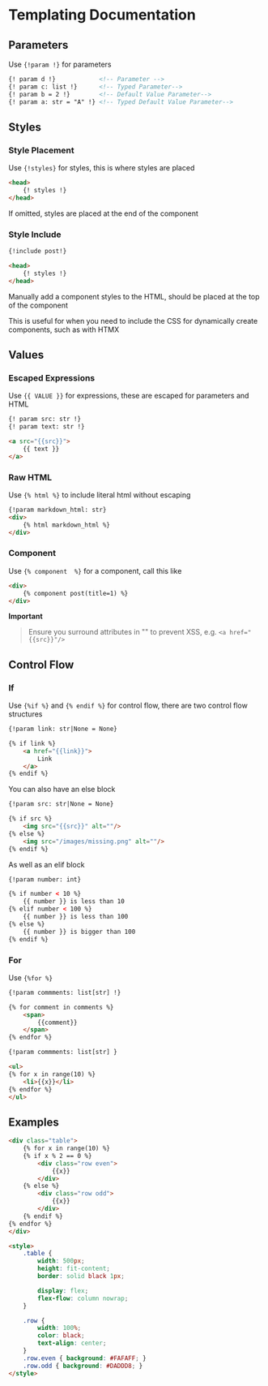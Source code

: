 
# Templating Documentation

## Parameters

Use `{!param !}` for parameters
```html
{! param d !}            <!-- Parameter -->
{! param c: list !}      <!-- Typed Parameter-->
{! param b = 2 !}        <!-- Default Value Parameter-->
{! param a: str = "A" !} <!-- Typed Default Value Parameter-->
```

## Styles

### Style Placement

Use `{!styles}` for styles, this is where styles are placed

```html
<head>
    {! styles !}
</head>
```

If omitted, styles are placed at the end of the component

### Style Include

```html
{!include post!}

<head>
    {! styles !}
</head>
```

Manually add a component styles to the HTML, should be placed at the top of the component

This is useful for when you need to include the CSS for dynamically create components, such as with HTMX


## Values

### Escaped Expressions

Use `{{ VALUE }}` for expressions, these are escaped for parameters and HTML

```html
{! param src: str !}
{! param text: str !}

<a src="{{src}}">
    {{ text }}
</a>
```

### Raw HTML

Use `{% html %}` to include literal html without escaping

```html
{!param markdown_html: str}
<div>
    {% html markdown_html %}
</div>
```

### Component

Use `{% component  %}` for a component, call this like

```html
<div>
    {% component post(title=1) %}
</div>
```
**Important**
> Ensure you surround attributes in \"\" to prevent XSS, e.g. `<a href="{{src}}"/>`

## Control Flow

### If

Use `{%if %}` and `{% endif %}` for control flow, there are two control flow structures

```html
{!param link: str|None = None}

{% if link %}
    <a href="{{link}}">
        Link
    </a>
{% endif %}
```

You can also have an else block

```html
{!param src: str|None = None}

{% if src %}
    <img src="{{src}}" alt=""/>
{% else %}
    <img src="/images/missing.png" alt=""/>
{% endif %}
```

As well as an elif block

```html
{!param number: int}

{% if number < 10 %}
    {{ number }} is less than 10
{% elif number < 100 %}
    {{ number }} is less than 100
{% else %}
    {{ number }} is bigger than 100
{% endif %}
```

### For

Use `{%for %}`

```html
{!param commments: list[str] !}

{% for comment in comments %}
    <span>
        {{comment}}
    </span>
{% endfor %}
```

```html
{!param commments: list[str] }

<ul>
{% for x in range(10) %}
    <li>{{x}}</li>
{% endfor %}
</ul>
```

## Examples

```html
<div class="table">
    {% for x in range(10) %}
    {% if x % 2 == 0 %}
        <div class="row even">
            {{x}}
        </div>
    {% else %}
        <div class="row odd">
            {{x}}
        </div>
    {% endif %}
{% endfor %}
</div>

<style>
    .table {
        width: 500px;
        height: fit-content;
        border: solid black 1px;

        display: flex;
        flex-flow: column nowrap;
    }

    .row {
        width: 100%;
        color: black;
        text-align: center;
    }
    .row.even { background: #FAFAFF; }
    .row.odd { background: #DADDD8; }
</style>
```
